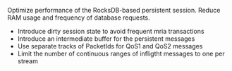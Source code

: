 Optimize performance of the RocksDB-based persistent session.
Reduce RAM usage and frequency of database requests.

- Introduce dirty session state to avoid frequent mria transactions
- Introduce an intermediate buffer for the persistent messages
- Use separate tracks of PacketIds for QoS1 and QoS2 messages
- Limit the number of continuous ranges of infligtht messages to one per stream
